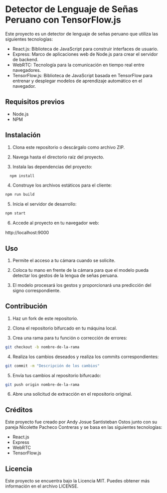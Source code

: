 # Detector de Lenguaje de Señas Peruano con TensorFlow.js

Este proyecto es un detector de lenguaje de señas peruano que utiliza las siguientes tecnologías:

- React.js: Biblioteca de JavaScript para construir interfaces de usuario.
- Express: Marco de aplicaciones web de Node.js para crear el servidor de backend.
- WebRTC: Tecnología para la comunicación en tiempo real entre navegadores.
- TensorFlow.js: Biblioteca de JavaScript basada en TensorFlow para entrenar y desplegar modelos de aprendizaje automático en el navegador.

## Requisitos previos

- Node.js
- NPM

## Instalación

1. Clona este repositorio o descárgalo como archivo ZIP.

2. Navega hasta el directorio raíz del proyecto.

3. Instala las dependencias del proyecto:

```bash
  npm install
```
4. Construye los archivos estáticos para el cliente:

```bash
npm run build
```
5. Inicia el servidor de desarrollo:
```bash
npm start
```
6. Accede al proyecto en tu navegador web:

http://localhost:9000

## Uso

1. Permite el acceso a tu cámara cuando se solicite.

2. Coloca tu mano en frente de la cámara para que el modelo pueda detectar los gestos de la lengua de señas peruana.

3. El modelo procesará los gestos y proporcionará una predicción del signo correspondiente.

## Contribución

1. Haz un fork de este repositorio.

2. Clona el repositorio bifurcado en tu máquina local.

3. Crea una rama para tu función o corrección de errores:
```bash
git checkout -b nombre-de-la-rama
```

4. Realiza los cambios deseados y realiza los commits correspondientes:
```bash
git commit -m "Descripción de los cambios"
```
5. Envía tus cambios al repositorio bifurcado:
```bash
git push origin nombre-de-la-rama
```
6. Abre una solicitud de extracción en el repositorio original.

## Créditos

Este proyecto fue creado por Andy Josue Santisteban Ostos junto con su pareja Nicolette Pacheco Contreras y se basa en las siguientes tecnologías:

- React.js
- Express
- WebRTC
- TensorFlow.js

## Licencia

Este proyecto se encuentra bajo la Licencia MIT. Puedes obtener más información en el archivo LICENSE.
